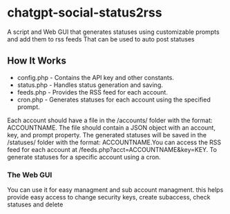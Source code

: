 # chatgpt-social-status2rss
A script and Web GUI that generates statuses using customizable prompts and add them to rss feeds That can be used to auto post statuses

## How It Works
- config.php - Contains the API key and other constants.
- status.php - Handles status generation and saving.
- feeds.php - Provides the RSS feed for each account.
- cron.php - Generates statuses for each account using the specified prompt.

Each account should have a file in the /accounts/ folder with the format: ACCOUNTNAME. The file should contain a JSON object with an account, key, and prompt property. The generated statuses will be saved in the /statuses/ folder with the format: ACCOUNTNAME.You can access the RSS feed for each account at /feeds.php?acct=ACCOUNTNAME&key=KEY. To generate statuses for a specific account using a cron.

### The Web GUI
You can use it for easy managment and sub account managment.  this helps provide easy access to change security keys, create subaccess, check statuses and delete 

